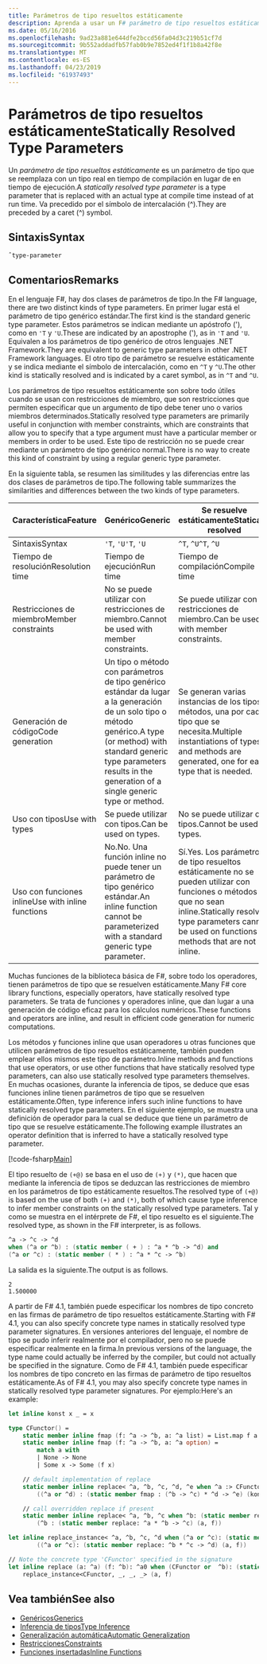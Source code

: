 ```yaml
---
title: Parámetros de tipo resueltos estáticamente
description: Aprenda a usar un F# parámetro de tipo resueltos estáticamente, que se reemplaza con un tipo real en tiempo de compilación en lugar de en tiempo de ejecución.
ms.date: 05/16/2016
ms.openlocfilehash: 9ad23a881e644dfe2bccd56fa04d3c219b51cf7d
ms.sourcegitcommit: 9b552addadfb57fab0b9e7852ed4f1f1b8a42f8e
ms.translationtype: MT
ms.contentlocale: es-ES
ms.lasthandoff: 04/23/2019
ms.locfileid: "61937493"
---
```

# <a name="statically-resolved-type-parameters"></a><span data-ttu-id="61f3c-103">Parámetros de tipo resueltos estáticamente</span><span class="sxs-lookup"><span data-stu-id="61f3c-103">Statically Resolved Type Parameters</span></span>

<span data-ttu-id="61f3c-104">Un *parámetro de tipo resueltos estáticamente* es un parámetro de tipo que se reemplaza con un tipo real en tiempo de compilación en lugar de en tiempo de ejecución.</span><span class="sxs-lookup"><span data-stu-id="61f3c-104">A *statically resolved type parameter* is a type parameter that is replaced with an actual type at compile time instead of at run time.</span></span> <span data-ttu-id="61f3c-105">Va precedido por el símbolo de intercalación (^).</span><span class="sxs-lookup"><span data-stu-id="61f3c-105">They are preceded by a caret (^) symbol.</span></span>

## <a name="syntax"></a><span data-ttu-id="61f3c-106">Sintaxis</span><span class="sxs-lookup"><span data-stu-id="61f3c-106">Syntax</span></span>

```
ˆtype-parameter
```

## <a name="remarks"></a><span data-ttu-id="61f3c-107">Comentarios</span><span class="sxs-lookup"><span data-stu-id="61f3c-107">Remarks</span></span>

<span data-ttu-id="61f3c-108">En el lenguaje F#, hay dos clases de parámetros de tipo.</span><span class="sxs-lookup"><span data-stu-id="61f3c-108">In the F# language, there are two distinct kinds of type parameters.</span></span> <span data-ttu-id="61f3c-109">En primer lugar está el parámetro de tipo genérico estándar.</span><span class="sxs-lookup"><span data-stu-id="61f3c-109">The first kind is the standard generic type parameter.</span></span> <span data-ttu-id="61f3c-110">Estos parámetros se indican mediante un apóstrofo ('), como en `'T` y `'U`.</span><span class="sxs-lookup"><span data-stu-id="61f3c-110">These are indicated by an apostrophe ('), as in `'T` and `'U`.</span></span> <span data-ttu-id="61f3c-111">Equivalen a los parámetros de tipo genérico de otros lenguajes .NET Framework.</span><span class="sxs-lookup"><span data-stu-id="61f3c-111">They are equivalent to generic type parameters in other .NET Framework languages.</span></span> <span data-ttu-id="61f3c-112">El otro tipo de parámetro se resuelve estáticamente y se indica mediante el símbolo de intercalación, como en `^T` y `^U`.</span><span class="sxs-lookup"><span data-stu-id="61f3c-112">The other kind is statically resolved and is indicated by a caret symbol, as in `^T` and `^U`.</span></span>

<span data-ttu-id="61f3c-113">Los parámetros de tipo resueltos estáticamente son sobre todo útiles cuando se usan con restricciones de miembro, que son restricciones que permiten especificar que un argumento de tipo debe tener uno o varios miembros determinados.</span><span class="sxs-lookup"><span data-stu-id="61f3c-113">Statically resolved type parameters are primarily useful in conjunction with member constraints, which are constraints that allow you to specify that a type argument must have a particular member or members in order to be used.</span></span> <span data-ttu-id="61f3c-114">Este tipo de restricción no se puede crear mediante un parámetro de tipo genérico normal.</span><span class="sxs-lookup"><span data-stu-id="61f3c-114">There is no way to create this kind of constraint by using a regular generic type parameter.</span></span>

<span data-ttu-id="61f3c-115">En la siguiente tabla, se resumen las similitudes y las diferencias entre las dos clases de parámetros de tipo.</span><span class="sxs-lookup"><span data-stu-id="61f3c-115">The following table summarizes the similarities and differences between the two kinds of type parameters.</span></span>

|<span data-ttu-id="61f3c-116">Característica</span><span class="sxs-lookup"><span data-stu-id="61f3c-116">Feature</span></span>|<span data-ttu-id="61f3c-117">Genérico</span><span class="sxs-lookup"><span data-stu-id="61f3c-117">Generic</span></span>|<span data-ttu-id="61f3c-118">Se resuelve estáticamente</span><span class="sxs-lookup"><span data-stu-id="61f3c-118">Statically resolved</span></span>|
|-------|-------|-------------------|
|<span data-ttu-id="61f3c-119">Sintaxis</span><span class="sxs-lookup"><span data-stu-id="61f3c-119">Syntax</span></span>|<span data-ttu-id="61f3c-120">`'T`, `'U`</span><span class="sxs-lookup"><span data-stu-id="61f3c-120">`'T`, `'U`</span></span>|<span data-ttu-id="61f3c-121">`^T`, `^U`</span><span class="sxs-lookup"><span data-stu-id="61f3c-121">`^T`, `^U`</span></span>|
|<span data-ttu-id="61f3c-122">Tiempo de resolución</span><span class="sxs-lookup"><span data-stu-id="61f3c-122">Resolution time</span></span>|<span data-ttu-id="61f3c-123">Tiempo de ejecución</span><span class="sxs-lookup"><span data-stu-id="61f3c-123">Run time</span></span>|<span data-ttu-id="61f3c-124">Tiempo de compilación</span><span class="sxs-lookup"><span data-stu-id="61f3c-124">Compile time</span></span>|
|<span data-ttu-id="61f3c-125">Restricciones de miembro</span><span class="sxs-lookup"><span data-stu-id="61f3c-125">Member constraints</span></span>|<span data-ttu-id="61f3c-126">No se puede utilizar con restricciones de miembro.</span><span class="sxs-lookup"><span data-stu-id="61f3c-126">Cannot be used with member constraints.</span></span>|<span data-ttu-id="61f3c-127">Se puede utilizar con restricciones de miembro.</span><span class="sxs-lookup"><span data-stu-id="61f3c-127">Can be used with member constraints.</span></span>|
|<span data-ttu-id="61f3c-128">Generación de código</span><span class="sxs-lookup"><span data-stu-id="61f3c-128">Code generation</span></span>|<span data-ttu-id="61f3c-129">Un tipo o método con parámetros de tipo genérico estándar da lugar a la generación de un solo tipo o método genérico.</span><span class="sxs-lookup"><span data-stu-id="61f3c-129">A type (or method) with standard generic type parameters results in the generation of a single generic type or method.</span></span>|<span data-ttu-id="61f3c-130">Se generan varias instancias de los tipos y métodos, una por cada tipo que se necesita.</span><span class="sxs-lookup"><span data-stu-id="61f3c-130">Multiple instantiations of types and methods are generated, one for each type that is needed.</span></span>|
|<span data-ttu-id="61f3c-131">Uso con tipos</span><span class="sxs-lookup"><span data-stu-id="61f3c-131">Use with types</span></span>|<span data-ttu-id="61f3c-132">Se puede utilizar con tipos.</span><span class="sxs-lookup"><span data-stu-id="61f3c-132">Can be used on types.</span></span>|<span data-ttu-id="61f3c-133">No se puede utilizar con tipos.</span><span class="sxs-lookup"><span data-stu-id="61f3c-133">Cannot be used on types.</span></span>|
|<span data-ttu-id="61f3c-134">Uso con funciones inline</span><span class="sxs-lookup"><span data-stu-id="61f3c-134">Use with inline functions</span></span>|<span data-ttu-id="61f3c-135">No.</span><span class="sxs-lookup"><span data-stu-id="61f3c-135">No.</span></span> <span data-ttu-id="61f3c-136">Una función inline no puede tener un parámetro de tipo genérico estándar.</span><span class="sxs-lookup"><span data-stu-id="61f3c-136">An inline function cannot be parameterized with a standard generic type parameter.</span></span>|<span data-ttu-id="61f3c-137">Sí.</span><span class="sxs-lookup"><span data-stu-id="61f3c-137">Yes.</span></span> <span data-ttu-id="61f3c-138">Los parámetros de tipo resueltos estáticamente no se pueden utilizar con funciones o métodos que no sean inline.</span><span class="sxs-lookup"><span data-stu-id="61f3c-138">Statically resolved type parameters cannot be used on functions or methods that are not inline.</span></span>|

<span data-ttu-id="61f3c-139">Muchas funciones de la biblioteca básica de F#, sobre todo los operadores, tienen parámetros de tipo que se resuelven estáticamente.</span><span class="sxs-lookup"><span data-stu-id="61f3c-139">Many F# core library functions, especially operators, have statically resolved type parameters.</span></span> <span data-ttu-id="61f3c-140">Se trata de funciones y operadores inline, que dan lugar a una generación de código eficaz para los cálculos numéricos.</span><span class="sxs-lookup"><span data-stu-id="61f3c-140">These functions and operators are inline, and result in efficient code generation for numeric computations.</span></span>

<span data-ttu-id="61f3c-141">Los métodos y funciones inline que usan operadores u otras funciones que utilicen parámetros de tipo resueltos estáticamente, también pueden emplear ellos mismos este tipo de parámetro.</span><span class="sxs-lookup"><span data-stu-id="61f3c-141">Inline methods and functions that use operators, or use other functions that have statically resolved type parameters, can also use statically resolved type parameters themselves.</span></span> <span data-ttu-id="61f3c-142">En muchas ocasiones, durante la inferencia de tipos, se deduce que esas funciones inline tienen parámetros de tipo que se resuelven estáticamente.</span><span class="sxs-lookup"><span data-stu-id="61f3c-142">Often, type inference infers such inline functions to have statically resolved type parameters.</span></span> <span data-ttu-id="61f3c-143">En el siguiente ejemplo, se muestra una definición de operador para la cual se deduce que tiene un parámetro de tipo que se resuelve estáticamente.</span><span class="sxs-lookup"><span data-stu-id="61f3c-143">The following example illustrates an operator definition that is inferred to have a statically resolved type parameter.</span></span>

[!code-fsharp[Main](../../../../samples/snippets/fsharp/lang-ref-3/snippet401.fs)]

<span data-ttu-id="61f3c-144">El tipo resuelto de `(+@)` se basa en el uso de `(+)` y `(*)`, que hacen que mediante la inferencia de tipos se deduzcan las restricciones de miembro en los parámetros de tipo estáticamente resueltos.</span><span class="sxs-lookup"><span data-stu-id="61f3c-144">The resolved type of `(+@)` is based on the use of both `(+)` and `(*)`, both of which cause type inference to infer member constraints on the statically resolved type parameters.</span></span> <span data-ttu-id="61f3c-145">Tal y como se muestra en el intérprete de F#, el tipo resuelto es el siguiente.</span><span class="sxs-lookup"><span data-stu-id="61f3c-145">The resolved type, as shown in the F# interpreter, is as follows.</span></span>

```fsharp
^a -> ^c -> ^d
when (^a or ^b) : (static member ( + ) : ^a * ^b -> ^d) and
(^a or ^c) : (static member ( * ) : ^a * ^c -> ^b)
```

<span data-ttu-id="61f3c-146">La salida es la siguiente.</span><span class="sxs-lookup"><span data-stu-id="61f3c-146">The output is as follows.</span></span>

```
2
1.500000
```

<span data-ttu-id="61f3c-147">A partir de F# 4.1, también puede especificar los nombres de tipo concreto en las firmas de parámetro de tipo resueltos estáticamente.</span><span class="sxs-lookup"><span data-stu-id="61f3c-147">Starting with F# 4.1, you can also specify concrete type names in statically resolved type parameter signatures.</span></span>  <span data-ttu-id="61f3c-148">En versiones anteriores del lenguaje, el nombre de tipo se pudo inferir realmente por el compilador, pero no se puede especificar realmente en la firma.</span><span class="sxs-lookup"><span data-stu-id="61f3c-148">In previous versions of the language, the type name could actually be inferred by the compiler, but could not actually be specified in the signature.</span></span>  <span data-ttu-id="61f3c-149">Como de F# 4.1, también puede especificar los nombres de tipo concreto en las firmas de parámetro de tipo resueltos estáticamente.</span><span class="sxs-lookup"><span data-stu-id="61f3c-149">As of F# 4.1, you may also specify concrete type names in statically resolved type parameter signatures.</span></span> <span data-ttu-id="61f3c-150">Por ejemplo:</span><span class="sxs-lookup"><span data-stu-id="61f3c-150">Here's an example:</span></span>

```fsharp
let inline konst x _ = x

type CFunctor() = 
    static member inline fmap (f: ^a -> ^b, a: ^a list) = List.map f a
    static member inline fmap (f: ^a -> ^b, a: ^a option) =
        match a with
        | None -> None
        | Some x -> Some (f x)

    // default implementation of replace
    static member inline replace< ^a, ^b, ^c, ^d, ^e when ^a :> CFunctor and (^a or ^d): (static member fmap: (^b -> ^c) * ^d -> ^e) > (a, f) =
        ((^a or ^d) : (static member fmap : (^b -> ^c) * ^d -> ^e) (konst a, f))

    // call overridden replace if present
    static member inline replace< ^a, ^b, ^c when ^b: (static member replace: ^a * ^b -> ^c)>(a: ^a, f: ^b) =
        (^b : (static member replace: ^a * ^b -> ^c) (a, f))

let inline replace_instance< ^a, ^b, ^c, ^d when (^a or ^c): (static member replace: ^b * ^c -> ^d)> (a: ^b, f: ^c) =
        ((^a or ^c): (static member replace: ^b * ^c -> ^d) (a, f))

// Note the concrete type 'CFunctor' specified in the signature
let inline replace (a: ^a) (f: ^b): ^a0 when (CFunctor or  ^b): (static member replace: ^a *  ^b ->  ^a0) =
    replace_instance<CFunctor, _, _, _> (a, f)
```

## <a name="see-also"></a><span data-ttu-id="61f3c-151">Vea también</span><span class="sxs-lookup"><span data-stu-id="61f3c-151">See also</span></span>

- [<span data-ttu-id="61f3c-152">Genéricos</span><span class="sxs-lookup"><span data-stu-id="61f3c-152">Generics</span></span>](index.md)
- [<span data-ttu-id="61f3c-153">Inferencia de tipos</span><span class="sxs-lookup"><span data-stu-id="61f3c-153">Type Inference</span></span>](../type-inference.md)
- [<span data-ttu-id="61f3c-154">Generalización automática</span><span class="sxs-lookup"><span data-stu-id="61f3c-154">Automatic Generalization</span></span>](automatic-generalization.md)
- [<span data-ttu-id="61f3c-155">Restricciones</span><span class="sxs-lookup"><span data-stu-id="61f3c-155">Constraints</span></span>](constraints.md)
- [<span data-ttu-id="61f3c-156">Funciones insertadas</span><span class="sxs-lookup"><span data-stu-id="61f3c-156">Inline Functions</span></span>](../functions/inline-functions.md)
